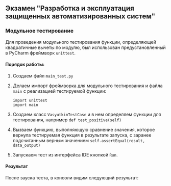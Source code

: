 ## Экзамен "Разработка и эксплуатация защищенных автоматизированных систем"

### Модульное тестирование 

Для проведения модульного тестирования функции, определяющей квадратичные вычеты по модулю, был использован предустановленный в PyCharm фреймворк `unittest`. 

#### Порядок работы: 
1. Создаем файл `main_test.py`

2. Делаем импорт фреймворка для модульного тестирования и файла `main` с реализацией тестируемой функции:
   ``` 
   import unittest
   import main
   ```

3. Создаем класс `VasyutkinTestCase` и в нем определяем функции для тестирования, например `def test_positive(self)`

4. Вызваем функцию, выполняющую сравнение значения, которое вернула тестируемая функция в результате запуска, с заранее подсчитанным верным значением `self.assertEqual(result, data_output)`

5. Запускаем тест из интерфейса IDE кнопкой `Run`.

#### Результат

После зауска теста, в консоли видим следующий результат:
